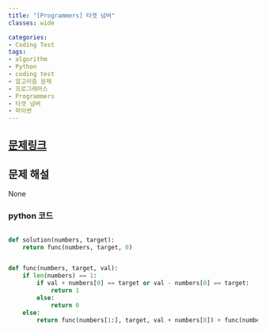 ```yaml
---
title: "[Programmers] 타겟 넘버"
classes: wide

categories:
- Coding Test
tags:
- algorithm
- Python
- coding test
- 알고리즘 문제
- 프로그래머스
- Programmers
- 타겟 넘버
- 파이썬
---
```


## [문제링크](https://programmers.co.kr/learn/courses/30/lessons/43165)


## 문제 해설

None

### python 코드

```python

def solution(numbers, target):
    return func(numbers, target, 0)


def func(numbers, target, val):
    if len(numbers) == 1:
        if val + numbers[0] == target or val - numbers[0] == target:
            return 1
        else:
            return 0
    else:
        return func(numbers[1:], target, val + numbers[0]) + func(numbers[1:], target, val - numbers[0])
    
```
